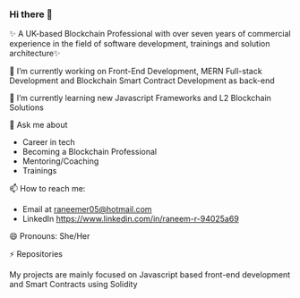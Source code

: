 ### Hi there 👋

✨ A UK-based Blockchain Professional with over seven years of commercial experience in the field of software development, trainings and solution architecture✨

🔭 I’m currently working on Front-End Development, MERN Full-stack Development and Blockchain Smart Contract Development as back-end

🌱 I’m currently learning new Javascript Frameworks and L2 Blockchain Solutions

💬 Ask me about 
-  Career in tech
-  Becoming a Blockchain Professional
-  Mentoring/Coaching
-  Trainings
 
📫 How to reach me: 
-  Email at raneemer05@hotmail.com 
-  LinkedIn https://www.linkedin.com/in/raneem-r-94025a69
   
😄 Pronouns: She/Her

⚡ Repositories

My projects are mainly focused on Javascript based front-end development and Smart Contracts using Solidity

<!--
**raneemr05/raneemr05** is a ✨ _special_ ✨ repository because its `README.md` (this file) appears on your GitHub profile.

Here are some ideas to get you started:

- 🔭 I’m currently working on ...
- 🌱 I’m currently learning ...
- 👯 I’m looking to collaborate on ...
- 🤔 I’m looking for help with ...
- 💬 Ask me about ...
- 📫 How to reach me: ...
- 😄 Pronouns: ...
- ⚡ Fun fact: ...
-->

